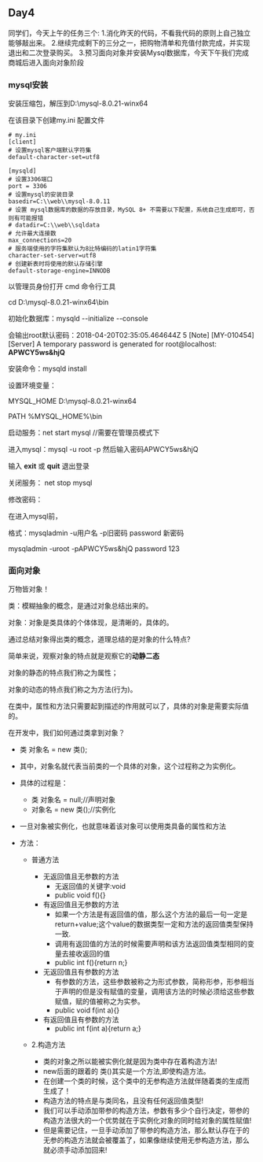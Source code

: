 ## Day4

同学们，今天上午的任务三个:
1.消化昨天的代码，不看我代码的原则上自己独立能够敲出来。
2.继续完成剩下的三分之一，把购物清单和充值付款完成，并实现退出和二次登录购买。
3.预习面向对象并安装Mysql数据库，今天下午我们完成商城后进入面向对象阶段



### mysql安装

安装压缩包，解压到D:\mysql-8.0.21-winx64

在该目录下创建my.ini 配置文件

```imi
# my.ini 
[client]
# 设置mysql客户端默认字符集
default-character-set=utf8
 
[mysqld]
# 设置3306端口
port = 3306
# 设置mysql的安装目录
basedir=C:\\web\\mysql-8.0.11
# 设置 mysql数据库的数据的存放目录，MySQL 8+ 不需要以下配置，系统自己生成即可，否则有可能报错
# datadir=C:\\web\\sqldata
# 允许最大连接数
max_connections=20
# 服务端使用的字符集默认为8比特编码的latin1字符集
character-set-server=utf8
# 创建新表时将使用的默认存储引擎
default-storage-engine=INNODB
```

以管理员身份打开 cmd 命令行工具

cd D:\mysql-8.0.21-winx64\bin

初始化数据库：mysqld --initialize --console

会输出root默认密码：2018-04-20T02:35:05.464644Z 5 [Note] [MY-010454] [Server] A temporary password is generated for root@localhost: **APWCY5ws&hjQ**

安装命令：mysqld install

设置环境变量：

MYSQL_HOME      D:\mysql-8.0.21-winx64

PATH 		  %MYSQL_HOME%\bin

启动服务：net start mysql   //需要在管理员模式下

进入mysql：mysql -u root -p 然后输入密码APWCY5ws&hjQ

输入 **exit** 或 **quit** 退出登录

关闭服务： net stop mysql

修改密码：

在进入mysql前，

格式：mysqladmin -u用户名 -p旧密码 password 新密码  

mysqladmin -uroot -pAPWCY5ws&hjQ password 123



### 面向对象

万物皆对象！

类：模糊抽象的概念，是通过对象总结出来的。

对象：对象是类具体的个体体现，是清晰的，具体的。

通过总结对象得出类的概念，道理总结的是对象的什么特点?

简单来说，观察对象的特点就是观察它的**动静二态**

对象的静态的特点我们称之为属性；

对象的动态的特点我们称之为方法(行为)。

在类中，属性和方法只需要起到描述的作用就可以了，具体的对象是需要实际值的。

在开发中，我们如何通过类拿到对象？

- 类 对象名 = new 类();

- 其中，对象名就代表当前类的一个具体的对象，这个过程称之为实例化。

- 具体的过程是：

  - 类 对象名 = null;//声明对象
  - 对象名 = new 类();//实例化

- 一旦对象被实例化，也就意味着该对象可以使用类具备的属性和方法

- 方法：

  - 普通方法
    - 无返回值且无参数的方法
      - 无返回值的关键字:void 
      - public void f(){}
    - 有返回值且无参数的方法
      - 如果一个方法是有返回值的值，那么这个方法的最后一句一定是return+value;这个value的数据类型一定和方法的返回值类型保持一致.
      - 调用有返回值的方法的时候需要声明和该方法返回值类型相同的变量去接收返回的值
      - public int f(){return n;}
    - 无返回值且有参数的方法
      - 有参数的方法，这些参数被称之为形式参数，简称形参，形参相当于声明的但是没有赋值的变量，调用该方法的时候必须给这些参数赋值，赋的值被称之为实参。
      - public void f(int a){}
    - 有返回值且有参数的方法
      - public int f(int a){return a;}

  - 2.构造方法
    - 类的对象之所以能被实例化就是因为类中存在着构造方法!
    - new后面的跟着的 类()其实是一个方法,即使构造方法。
    - 在创建一个类的时候，这个类中的无参构造方法就伴随着类的生成而生成了！
    - 构造方法的特点是与类同名，且没有任何返回值类型!
    - 我们可以手动添加带参的构造方法，参数有多少个自行决定，带参的构造方法很大的一个优势就在于实例化对象的同时给对象的属性赋值!
    - 但是需要记住，一旦手动添加了带参的构造方法，那么默认存在于的无参的构造方法就会被覆盖了，如果像继续使用无参构造方法，那么就必须手动添加回来!